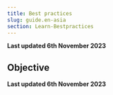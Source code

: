 ```yaml
---
title: Best practices
slug: guide.en-asia
section: Learn-Bestpractices
---
```


**Last updated 6th November 2023**



## Objective  

**Last updated 6th November 2023**

